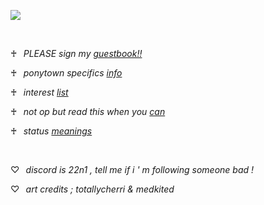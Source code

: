 ![](https://files.catbox.moe/3r8w9u.png)

⠀

♰⠀*PLEASE sign my [guestbook!!](https://ILOVEVINESTAFF.123guestbook.com)*

♰⠀*ponytown specifics [info](https://rentry.co/macaroninbeer)*

♰⠀*interest* [*list*](https://rentry.co/zappyflakes/)

♰⠀*not op but read this when you [can](https://rentry.co/callout-awareness)*

♰⠀*status* [*meanings*](https://rentry.co/realimportant/)

⠀

♡⠀*discord is 22n1 , tell me if i ' m following someone bad !*

♡⠀*art credits ; totallycherri & medkited*

